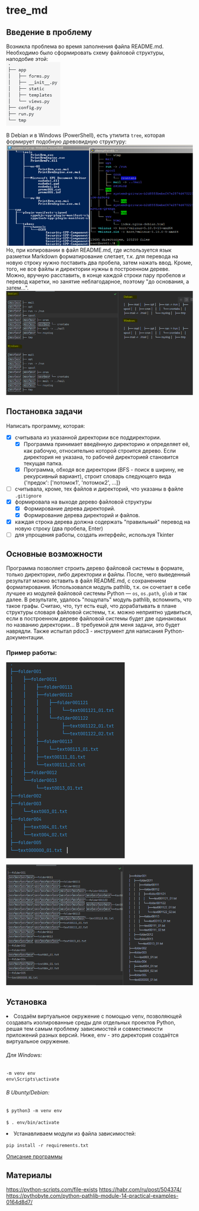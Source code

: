 # tree_md #

## Введение в проблему ## 
Возникла проблема во время заполнения файла README.md. Необходимо было сформировать схему файловой структуры, наподобие этой:  
![Alt-текст](./doc/tree_sample.png "Пример дерева")  

В Debian и в Windows (PowerShell), есть утилита `tree`, которая формирует подобную древовидную структуру:  
![Alt-текст](./doc/debian_windows.png "Пример работы tree")  
Но, при копировании в файл README.md, где используется язык разметки Markdown форматирование слетает, т.к. для перевода на новую строку нужно поставить два пробела, затем нажать ввод.
Кроме, того, не все файлы и директории нужны в построенном дереве.  
Можно, вручную расставить, в конце каждой строки пару пробелов и перевод каретки, но занятие неблагодарное, поэтому "до основания, а затем...".  
![Alt-текст](./doc/problem.png "Дерево и отображение")  

## Постановка задачи ##
Написать программу, которая:  
- [X] считывала из указанной директории все поддиректории.   
    - [X] Программа принимает введённую директорию и определяет её, как рабочую, относительно которой строится дерево. Если директория не указана, то рабочей директорией становится текущая папка.
    - [X] Программа, обходя все директории (BFS - поиск в ширину, не рекурсивный вариант), строит словарь следующего вида {'предок': ['потомок1', 'потомок2', ...]}
- [ ] считывала, кроме, тех файлов и директорий, что указаны в файле `.gitignore`  
- [X] формировала на выходе дерево файловой структуры
    - [X] Формирование дерева директорий.
    - [X] Формирование дерева директорий и файлов.
- [X] каждая строка дерева должна содержать "правильный" перевод на новую строку (два пробела, Enter)  
- [ ] для упрощения работы, создать интерфейс, используя Tkinter

## Основные возможности ##
Программа позволяет строить дерево файловой системы в формате, только директории, либо директории и файлы.
После, чего выведенный результат можно вставить в файл README.md, с сохранением форматирования. Использовался модуль
pathlib, т.к. он сочетает в себе лучшее из модулей файловой системы Python — `os`, `os.path`, `glob` и так далее.
В результате, удалось "пощупать" модуль pathlib, вспомнить, что такое графы. Считаю, что, тут есть ещё, что дорабатывать
в плане структуры словаря файловой системы, т.к. можно неприятно удивиться, если в построенном дереве файловой системы
будет две одинаковых по названию директории... В требуемой для меня задачи, это будет наврядли. 
Также испытал pdoc3 - инструмент для написания Python-документации.  

### Пример работы: ###  

![Alt-текст](./doc/terminal_rez.png "Пример работы tree.py")  

![Alt-текст](./doc/tree_md_rez.png "Пример работы tree.py") 
## Установка ##

<li>Создаём виртуальное окружение с помощью venv, позволяющей создавать изолированные среды для отдельных проектов Python, решая тем самым проблему зависимостей и совместимости приложений разных версий. Ниже, env - это директория создаётся виртуальное окружение.

###### Для Windows:  ######
```
-m venv env   
env\Scripts\activate 
```
###### В Ubunty/Debian: ###### 

```shell
$ python3 -m venv env  

$ . env/bin/activate
```
</li>
<li>Устанавливаем модули из файла зависимостей:  

`pip install -r requirements.txt`</li> 

[Описание программы](./doc/html/sfs.md)

## Материалы ##

https://python-scripts.com/file-exists
https://habr.com/ru/post/504374/
https://pythobyte.com/python-pathlib-module-14-practical-examples-0164d8d7/










